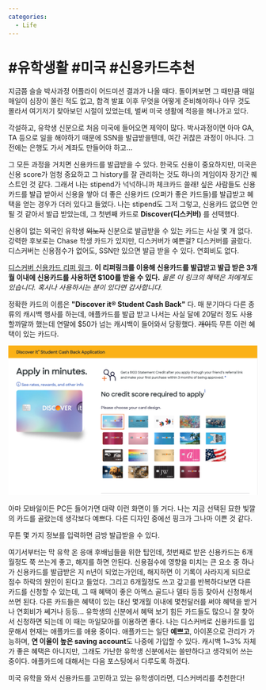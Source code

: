 ```yaml
---
categories:
  - Life
---
```


# #유학생활 #미국 #신용카드추천

지금쯤 슬슬 박사과정 어플라이 어드미션 결과가 나올 때다. 돌이켜보면 그 때만큼 매일 매일이 심장이 쫄린 적도 없고, 합격 발표 이후 무엇을 어떻게 준비해야하나 아무 것도 몰라서 여기저기 찾아보던 시절이 있었는데, 벌써 미국 생활에 적응을 해나가고 있다.

각설하고, 유학생 신분으로 처음 미국에 들어오면 제약이 많다. 박사과정이면 아마 GA, TA 등으로 일을 해야하기 때문에 SSN을 발급받을텐데, 여간 귀찮은 과정이 아니다. 그 전에는 은행도 가서 계좌도 만들어야 하고...

그 모든 과정을 거치면 신용카드를 발급받을 수 있다. 한국도 신용이 중요하지만, 미국은 신용 score가 엄청 중요하고 그 history를 잘 관리하는 것도 하나의 게임이자 장기간 퀘스트인 것 같다. 그래서 나는 stipend가 넉넉하니까 체크카드 쓸래! 싶은 사람들도 신용카드를 발급 받아서 신용을 쌓아 더 좋은 신용카드 (오퍼가 좋은 카드들)를 발급받고 혜택을 얻는 경우가 더러 있다고 들었다. 나는 stipend도 그저 그렇고, 신용카드 없으면 안될 것 같아서 발급 받았는데, 그 첫번째 카드로 **Discover(디스커버)** 를 선택했다.

신용이 없는 외국인 유학생 ~~외노자~~ 신분으로 발급받을 수 있는 카드는 사실 몇 개 없다. 강력한 후보로는 Chase 학생 카드가 있지만, 디스커버가 예쁜걸? 디스커버를 골랐다. 디스커버는 신용점수가 없어도, SSN만 있으면 발급 받을 수 있다. 연회비도 없다.

[디스커버 신용카드 리퍼 링크](https://refer.discover.com/s/yyoon2?advocate.partner_share_id=7671187548). **이 리퍼링크를 이용해 신용카드를 발급받고 발급 받은 3개월 이내에 신용카드를 사용하면 $100를 받을 수 있다.** *물론 이 링크의 혜택은 저에게도 있습니다. 혹시나 사용하시는 분이 있다면 감사합니다.*

정확한 카드의 이름은 **"Discover it® Student Cash Back"** 다. 매 분기마다 다른 종류의 캐시백 행사를 하는데, 애플카드를 발급 받고 나서는 사실 달에 20달러 정도 사용할까말까 했는데 연말에 $50가 넘는 캐시백이 들어와서 당황했다. ~~개이득~~ 무튼 이런 혜택이 있는 카드다.

![enter image description here](https://raw.githubusercontent.com/arrow-economist/imageslibrary/main/SCR-20240212-szws.png)

아마 모바일이든 PC든 들어가면 대략 이런 화면이 뜰 거다. 나는 지금 선택된 묘한 빛깔의 카드를 골랐는데 생각보다 예쁘다. 다른 디자인 중에선 핑크가 그나마 이쁜 것 같다.

무튼 몇 가지 정보를 입력하면 금방 발급받을 수 있다.

여기서부터는 막 유학 온 응애 후배님들을 위한 팁인데, 첫번째로 받은 신용카드는 6개월정도 쭉 쓰는게 좋고, 해지를 하면 안된다. 신용점수에 영향을 미치는 큰 요소 중 하나가 신용카드를 발급받은 지 n년이 되었는가인데, 해지하면 이 기록이 사라지게 되므로 점수 하락의 원인이 된다고 들었다.
그리고 6개월정도 쓰고 갚고를 반복하다보면 다른 카드를 신청할 수 있는데, 그 때 혜택이 좋은 아멕스 골드나 델타 등등 찾아서 신청해서 쓰면 된다. 다른 카드들은 혜택이 있는 대신 몇개월 이내에 몇천달러를 써야 혜택을 받거나 연회비가 쎄거나 등등... 유학생의 신분에서 혜택 보기 힘든 카드들도 많으니 잘 찾아서 신청하면 되는데 이 때는 마일모아를 이용하면 좋다.
나는 디스커버로 신용카드를 입문해서 현재는 애플카드를 애용 중이다. 애플카드는 일단 **예쁘고**, 아이폰으로 관리가 가능하며, **연 이율이 높은 saving account**도 나중에 가입할 수 있다. 캐시백 1~3% 자체가 좋은 혜택은 아니지만, 그래도 가난한 유학생 신분에서는 쓸만하다고 생각되어 쓰는 중이다. 애플카드에 대해서는 다음 포스팅에서 다루도록 하겠다.

미국 유학을 와서 신용카드를 고민하고 있는 유학생이라면, 디스커버리를 추천한다!
<!--stackedit_data:
eyJoaXN0b3J5IjpbLTYxMzUwNTM3MV19
-->